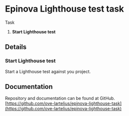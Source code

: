 # Epinova Lighthouse test task

Task

1. **Start Lighthouse test**

## Details

### Start Lighthouse test ###  
Start a Lighthouse test against you project.  
  
## Documentation
Repository and documentation can be found at GitHub.
[https://github.com/ove-lartelius/epinova-lighthouse-task](https://github.com/ove-lartelius/epinova-lighthouse-task)